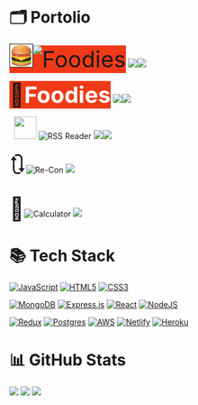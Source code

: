 # 🗂️ Portolio


<a href="https://foodies-ram.netlify.app/" style="text-decoration: none; font-size: 40px; background-color: #f03a17"><img src="./hamburger.png" height="40" width="40" border="1px solid black">![Foodies](https://img.shields.io/badge/-Foodies-f03a17?style=for-the-badge)</a> <a href="https://github.com/TEAM-R-A-M/foodies-frontend/">![](https://img.shields.io/badge/-frontend-lightgrey?style=plastic)</a><a href="https://github.com/TEAM-R-A-M/foodies-backend/">![](https://img.shields.io/badge/-backend-blue?style=plastic)</a>

<a href="https://foodies-ram.netlify.app/" style="text-decoration: none; font-size: 40px; background-color: #f03a17">🍔</a><a href="https://foodies-ram.netlify.app/" style="text-decoration: none; font-size: 40px; font-weight: bold; background-color: #f03a17; color: white">Foodies</a> <a href="https://github.com/TEAM-R-A-M/foodies-frontend/">![](https://img.shields.io/badge/-frontend-lightgrey?style=plastic)</a><a href="https://github.com/TEAM-R-A-M/foodies-backend/">![](https://img.shields.io/badge/-backend-blue?style=plastic)</a>

&nbsp;&nbsp;<a href="https://zippy-druid-cb7554.netlify.app/" style="text-decoration: none"><img src="https://wp-assets.rss.com/blog/wp-content/uploads/2019/10/10111557/social_style_3_rss-512-1.png" height="40" width="40"> ![RSS Reader](https://img.shields.io/badge/-RSS%20Reader-1970c2?style=for-the-badge)</a> <a href="https://github.com/Code-Cellos/rss-frontend/">![](https://img.shields.io/badge/-frontend-lightgrey?style=plastic)</a><a href="https://github.com/Code-Cellos/rss-backend/">![](https://img.shields.io/badge/-backend-blue?style=plastic)</a>

<a href="https://team-r-a-d.github.io/Re-Con/" style="text-decoration: none"><font style="font-size: 40px">🔃</font>![Re-Con](https://img.shields.io/badge/-Re--Con-%23c83737?style=for-the-badge)</a> <a href="https://github.com/TEAM-R-A-D/Re-Con/">![](https://img.shields.io/badge/-repository-%2387CEFA?style=plastic)</a>

<a href="https://schillerandrew.github.io/Calculator/" style="text-decoration: none"><font style="font-size: 40px">🧮</font>![Calculator](https://img.shields.io/badge/-Calculator-%09%23303030?style=for-the-badge)</a> <a href="https://github.com/schillerandrew/Calculator/">![](https://img.shields.io/badge/-repository-%2387CEFA?style=plastic)</a>

# 📚 Tech Stack
<a href="https://github.com/schillerandrew#-tech-stack">![JavaScript](https://img.shields.io/badge/javascript-%23323330.svg?style=for-the-badge&logo=javascript&logoColor=%23F7DF1E)</a> <a href="https://github.com/schillerandrew#-tech-stack">![HTML5](https://img.shields.io/badge/html5-%23E34F26.svg?style=for-the-badge&logo=html5&logoColor=white)</a> <a href="https://github.com/schillerandrew#-tech-stack">![CSS3](https://img.shields.io/badge/css3-%231572B6.svg?style=for-the-badge&logo=css3&logoColor=white)</a>




<a href="https://github.com/schillerandrew#-tech-stack">![MongoDB](https://img.shields.io/badge/MongoDB-%234ea94b.svg?style=for-the-badge&logo=mongodb&logoColor=white)</a> <a href="https://github.com/schillerandrew#-tech-stack">![Express.js](https://img.shields.io/badge/express.js-%23404d59.svg?style=for-the-badge&logo=express&logoColor=%2361DAFB)</a> <a href="https://github.com/schillerandrew#-tech-stack">![React](https://img.shields.io/badge/react-%2320232a.svg?style=for-the-badge&logo=react&logoColor=%2361DAFB)</a> <a href="https://github.com/schillerandrew#-tech-stack">![NodeJS](https://img.shields.io/badge/node.js-6DA55F?style=for-the-badge&logo=node.js&logoColor=white)</a>

<a href="https://github.com/schillerandrew#-tech-stack">![Redux](https://img.shields.io/badge/redux-%23593d88.svg?style=for-the-badge&logo=redux&logoColor=white)</a> <a href="https://github.com/schillerandrew#-tech-stack">![Postgres](https://img.shields.io/badge/postgres-%23316192.svg?style=for-the-badge&logo=postgresql&logoColor=white)</a> <a href="https://github.com/schillerandrew#-tech-stack">![AWS](https://img.shields.io/badge/AWS-%23FF9900.svg?style=for-the-badge&logo=amazon-aws&logoColor=white)</a> <a href="https://github.com/schillerandrew#-tech-stack">![Netlify](https://img.shields.io/badge/netlify-%23000000.svg?style=for-the-badge&logo=netlify&logoColor=#00C7B7)</a> <a href="https://github.com/schillerandrew#-tech-stack">![Heroku](https://img.shields.io/badge/heroku-%23430098.svg?style=for-the-badge&logo=heroku&logoColor=white)</a>

# 📊 GitHub Stats
<a href="https://github.com/schillerandrew#-tech-stack">![](https://github-readme-stats.vercel.app/api?username=schillerandrew&theme=nord&hide_border=false&include_all_commits=false&count_private=true)</a>
<a href="https://github.com/schillerandrew#-tech-stack">![](https://github-readme-streak-stats.herokuapp.com/?user=schillerandrew&theme=nord&hide_border=false)</a>
<a href="https://github.com/schillerandrew#-tech-stack">![](https://github-readme-stats.vercel.app/api/top-langs/?username=schillerandrew&theme=nord&hide_border=false&include_all_commits=false&count_private=true&layout=compact)</a>

<!--
**schillerandrew/schillerandrew** is a ✨ _special_ ✨ repository because its `README.md` (this file) appears on your GitHub profile.

Here are some ideas to get you started:

- 🔭 I’m currently working on ...
- 🌱 I’m currently learning ...
- 👯 I’m looking to collaborate on ...
- 🤔 I’m looking for help with ...
- 💬 Ask me about ...
- 📫 How to reach me: ...
- 😄 Pronouns: ...
- ⚡ Fun fact: ...
-->
